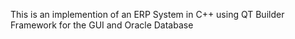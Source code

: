 This is an implemention of an ERP System in C++ using QT Builder Framework for the GUI and Oracle Database 
